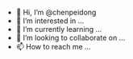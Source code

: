 - 👋 Hi, I’m @chenpeidong
- 👀 I’m interested in ...
- 🌱 I’m currently learning ...
- 💞️ I’m looking to collaborate on ...
- 📫 How to reach me ...

<!---
chenpeidong/chenpeidong is a ✨ special ✨ repository because its `README.md` (this file) appears on your GitHub profile.
You can click the Preview link to take a look at your changes.
--->
